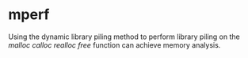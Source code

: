# mperf
Using the dynamic library piling method to perform library piling on the *malloc* *calloc* *realloc* *free* function can achieve memory analysis.
